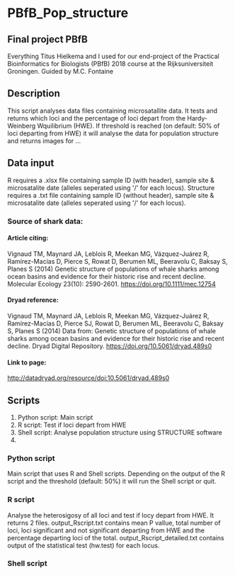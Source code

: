 # PBfB_Pop_structure

## Final project PBfB
Everything Titus Hielkema and I used for our end-project of the Practical Bioinformatics for Biologists (PBfB) 2018 course at the Rijksuniversiteit Groningen. Guided by M.C. Fontaine 

## Description
This script analyses data files containing microsatallite data. It tests and returns which loci and the percentage of loci depart from the Hardy-Weinberg Wquilibrium (HWE). If threshold is reached (on default: 50% of loci departing from HWE) it will analyse the data for population structure and returns images for ...

## Data input
R requires a .xlsx file containing sample ID (with header), sample site & microsatalite date (alleles seperated using '/' for each locus).
Structure requires a .txt file containing sample ID (without header), sample site & microsatalite date (alleles seperated using '/' for each locus).

### Source of shark data:
#### Article citing:
Vignaud TM, Maynard JA, Leblois R, Meekan MG, Vázquez-Juárez R, Ramírez-Macías D, Pierce S, Rowat D, Berumen ML, Beeravolu C, Baksay S, Planes S (2014) Genetic structure of populations of whale sharks among ocean basins and evidence for their historic rise and recent decline. Molecular Ecology 23(10): 2590-2601. https://doi.org/10.1111/mec.12754
#### Dryad reference:
Vignaud TM, Maynard JA, Leblois R, Meekan MG, Vázquez-Juárez R, Ramírez-Macías D, Pierce SJ, Rowat D, Berumen ML, Beeravolu C, Baksay S, Planes S (2014) Data from: Genetic structure of populations of whale sharks among ocean basins and evidence for their historic rise and recent decline. Dryad Digital Repository. https://doi.org/10.5061/dryad.489s0
#### Link to page:
http://datadryad.org/resource/doi:10.5061/dryad.489s0

## Scripts
1. Python script: Main script
2. R script: Test if loci depart from HWE
3. Shell script: Analyse population structure using STRUCTURE software
4. 

### Python script
Main script that uses R and Shell scripts. Depending on the output of the R script and the threshold (default: 50%) it will run the Shell script or quit.

### R script
Analyse the heterosigosy of all loci and test if locy depart from HWE. It returns 2 files. output_Rscript.txt contains mean P vallue, total number of loci, loci significant and not significant departing from HWE and the percentage departing loci of the total. output_Rscript_detailed.txt contains output of the statistical test (hw.test) for each locus.

### Shell script
